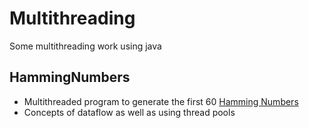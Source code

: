 # Multithreading
Some multithreading work using java

## HammingNumbers
- Multithreaded program to generate the first 60 [Hamming Numbers](https://en.wikipedia.org/wiki/Regular_number)
- Concepts of dataflow as well as using thread pools